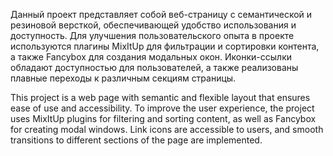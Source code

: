 Данный проект представляет собой веб-страницу с семантической и резиновой версткой, обеспечивающей удобство использования и доступность. Для улучшения пользовательского опыта в проекте используются плагины MixItUp для фильтрации и сортировки контента, а также Fancybox для создания модальных окон. Иконки-ссылки обладают доступностью для пользователей, а также реализованы плавные переходы к различным секциям страницы.

This project is a web page with semantic and flexible layout that ensures ease of use and accessibility. To improve the user experience, the project uses MixItUp plugins for filtering and sorting content, as well as Fancybox for creating modal windows. Link icons are accessible to users, and smooth transitions to different sections of the page are implemented.
